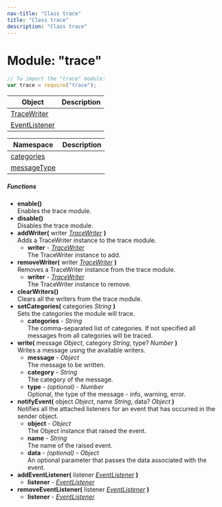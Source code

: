 ```yaml
---
nav-title: "Class trace"
title: "Class trace"
description: "Class trace"
---
```

# Module: "trace"

``` JavaScript
// To import the "trace" module:
var trace = require("trace");
```

Object | Description
------|------------
[TraceWriter](../trace/TraceWriter.md) | 
[EventListener](../trace/EventListener.md) | 

Namespace | Description
------|------------
[categories](../trace/categories/) | 
[messageType](../trace/messageType/) | 

##### Functions
 - **enable()**  
     Enables the trace module.
 - **disable()**  
     Disables the trace module.
 - **addWriter(** writer [_TraceWriter_](../trace/TraceWriter.md) **)**  
     Adds a TraceWriter instance to the trace module.
   - **writer** - [_TraceWriter_](../trace/TraceWriter.md)  
     The TraceWriter instance to add.
 - **removeWriter(** writer [_TraceWriter_](../trace/TraceWriter.md) **)**  
     Removes a TraceWriter instance from the trace module.
   - **writer** - [_TraceWriter_](../trace/TraceWriter.md)  
     The TraceWriter instance to remove.
 - **clearWriters()**  
     Clears all the writers from the trace module.
 - **setCategories(** categories _String_ **)**  
     Sets the categories the module will trace.
   - **categories** - _String_  
     The comma-separated list of categories. If not specified all messages from all categories will be traced.
 - **write(** message _Object_, category _String_, type? _Number_ **)**  
     Writes a message using the available writers.
   - **message** - _Object_  
     The message to be written.
   - **category** - _String_  
     The category of the message.
   - **type** - _(optional)_ - _Number_  
     Optional, the type of the message - info, warning, error.
 - **notifyEvent(** object _Object_, name _String_, data? _Object_ **)**  
     Notifies all the attached listeners for an event that has occurred in the sender object.
   - **object** - _Object_  
     The Object instance that raised the event.
   - **name** - _String_  
     The name of the raised event.
   - **data** - _(optional)_ - _Object_  
     An optional parameter that passes the data associated with the event.
 - **addEventListener(** listener [_EventListener_](../trace/EventListener.md) **)**
   - **listener** - [_EventListener_](../trace/EventListener.md)
 - **removeEventListener(** listener [_EventListener_](../trace/EventListener.md) **)**
   - **listener** - [_EventListener_](../trace/EventListener.md)